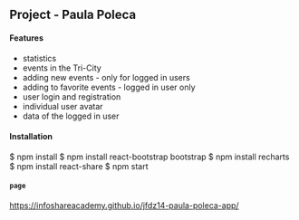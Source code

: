 
## Project - Paula Poleca

#### Features
* statistics
* events in the Tri-City
* adding new events - only for logged in users
* adding to favorite events - logged in user only
* user login and registration
* individual user avatar
* data of the logged in user

#### Installation
$ npm install
$ npm install react-bootstrap bootstrap
$ npm install recharts
$ npm install react-share
$ npm start

#### `page`
https://infoshareacademy.github.io/jfdz14-paula-poleca-app/


